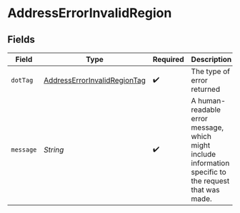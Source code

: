 # AddressErrorInvalidRegion


## Fields

| Field                                                                                                   | Type                                                                                                    | Required                                                                                                | Description                                                                                             | Example                                                                                                 |
| ------------------------------------------------------------------------------------------------------- | ------------------------------------------------------------------------------------------------------- | ------------------------------------------------------------------------------------------------------- | ------------------------------------------------------------------------------------------------------- | ------------------------------------------------------------------------------------------------------- |
| `dotTag`                                                                                                | [AddressErrorInvalidRegionTag](../../models/shared/AddressErrorInvalidRegionTag.md)                     | :heavy_check_mark:                                                                                      | The type of error returned                                                                              | invalid_region                                                                                          |
| `message`                                                                                               | *String*                                                                                                | :heavy_check_mark:                                                                                      | A human-readable error message, which might include information specific to<br/>the request that was made.<br/> | region value BC is not valid for country_code value US                                                  |